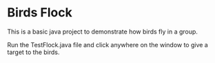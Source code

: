 # Birds Flock

This is a basic java project to demonstrate how birds fly in a group.

Run the TestFlock.java file and click anywhere on the window to give a target to the birds.
